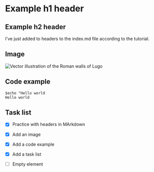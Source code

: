 # Example h1 header
## Example h2 header
I've just added to headers to the index.md file according to the tutorial.
## Image
![Vector illustration of the Roman walls of Lugo](https://www.minuni.com/cdn/shop/products/LUGO-MURALLA-23X23-HVST_1024x1024.jpg?v=1606129804)
## Code example
```
$echo "Hello world
Hello world
```
## Task list
- [x] Practice with headers in MArkdown
- [x] Add an image
- [x] Add a code example
- [x] Add a task list
- [ ] Empty element




